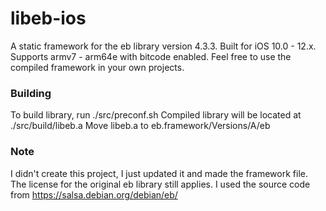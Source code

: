 # libeb-ios

A static framework for the eb library version 4.3.3. Built for iOS 10.0 - 12.x.
Supports armv7 - arm64e with bitcode enabled.
Feel free to use the compiled framework in your own projects.

### Building

To build library, run ./src/preconf.sh
Compiled library will be located at ./src/build/libeb.a
Move libeb.a to eb.framework/Versions/A/eb

### Note

I didn't create this project, I just updated it and made the framework file.
The license for the original eb library still applies.
I used the source code from https://salsa.debian.org/debian/eb/
